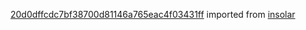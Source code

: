 [20d0dffcdc7bf38700d81146a765eac4f03431ff](https://github.com/insolar/insolar/commit/20d0dffcdc7bf38700d81146a765eac4f03431ff) imported from [insolar](https://github.com/insolar/insolar)
